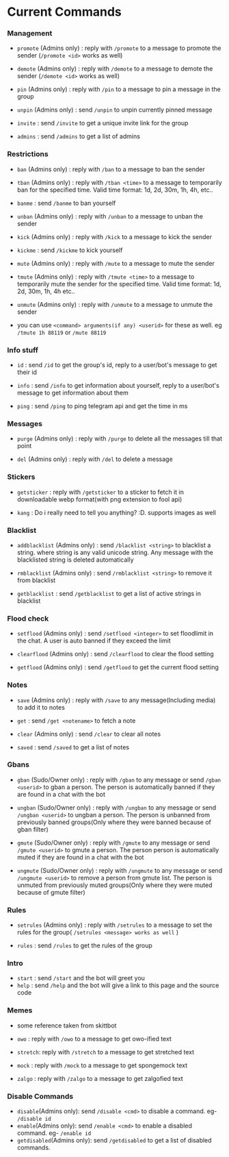 Current Commands
=============

### Management

- `promote` (Admins only) : reply with `/promote` to a message to promote the sender (`/promote <id>` works as well)

- `demote` (Admins only) : reply with `/demote` to a message to demote the sender (`/demote <id>` works as well)

- `pin` (Admins only) : reply with `/pin` to a message to pin a message in the group

- `unpin` (Admins only) : send `/unpin` to unpin currently pinned message

- `invite` : send `/invite` to get a unique invite link for the group

- `admins` : send `/admins` to get a list of admins

### Restrictions

- `ban` (Admins only) : reply with `/ban` to a message to ban the sender

- `tban` (Admins only) : reply with `/tban <time>` to a message to temporarily ban for the specified time.
Valid time format: 1d, 2d, 30m, 1h, 4h, etc..

- `banme` : send `/banme` to ban yourself

- `unban` (Admins only) : reply with `/unban` to a message to unban the sender

- `kick` (Admins only) : reply with `/kick` to a message to kick the sender

- `kickme` : send `/kickme` to kick yourself

- `mute` (Admins only) : reply with `/mute` to a message to mute the sender

- `tmute` (Admins only) : reply with `/tmute <time>` to a message to temporarily mute the sender for the specified time.
Valid time format: 1d, 2d, 30m, 1h, 4h etc..

- `unmute` (Admins only) : reply with `/unmute` to a message to unmute the sender

- you can use `<command> arguments(if any) <userid>` for these as well. eg `/tmute 1h 88119` or `/mute 88119`

### Info stuff

- `id` : send `/id` to get the group's id, reply to a user/bot's message to get their id

- `info` : send `/info` to get information about yourself, reply to a user/bot's message to get information about them

- `ping` : send `/ping` to ping telegram api and get the time in ms

### Messages

- `purge` (Admins only) : reply with `/purge` to delete all the messages till that point

- `del` (Admins only) : reply with `/del` to delete a message

### Stickers

- `getsticker` : reply with `/getsticker` to a sticker to fetch it in downloadable webp format(with png extension to fool api)

- `kang` : Do i really need to tell you anything? :D. supports images as well

### Blacklist

- `addblacklist` (Admins only) : send `/blacklist <string>` to blacklist a string. where string is any valid unicode string. Any message with the blacklisted string is deleted automatically

- `rmblacklist` (Admins only) : send `/rmblacklist <string>` to remove it from blacklist

- `getblacklist` : send `/getblacklist` to get a list of active strings in blacklist

### Flood check

- `setflood` (Admins only) : send `/setflood <integer>` to set floodlimit in the chat. A user is auto banned
if they exceed the limit

- `clearflood` (Admins only) : send `/clearflood` to clear the flood setting

- `getflood` (Admins only) : send `/getflood` to get the current flood setting

### Notes

- `save` (Admins only) : reply with `/save` to any message(Including media) to add it to notes

- `get` : send `/get <notename>` to fetch a note

- `clear` (Admins only) : send `/clear` to clear all notes

- `saved` : send `/saved` to get a list of notes

### Gbans

- `gban` (Sudo/Owner only) : reply with `/gban` to any message or send `/gban <userid>` to gban a person.
The person is automatically banned if they are found in a chat with the bot

- `ungban` (Sudo/Owner only) : reply with `/ungban` to any message or send `/ungban <userid>` to ungban a person. The person is unbanned from previously banned groups(Only where they were banned because of gban filter)

- `gmute` (Sudo/Owner only) : reply with `/gmute` to any message or send `/gmute <userid>` to gmute a person.
The person person is automatically muted if they are found in a chat with the bot

- `ungmute` (Sudo/Owner only) : reply with `/ungmute` to any message or send `/ungmute <userid>` to remove a person from gmute list. The person is unmuted from previously muted groups(Only where they were muted because of gmute filter)

### Rules

- `setrules` (Admins only) : reply with `/setrules` to a message to set the rules for the group( `/setrules <message> works as well` )

- `rules` : send `/rules` to get the rules of the group

### Intro

- `start` : send `/start` and the bot will greet you
- `help` : send `/help` and the bot will give a link to this page and the source code

### Memes

- some reference taken from skittbot

- `owo` : reply with `/owo` to a message to get owo-ified text
- `stretch`: reply with `/stretch` to a message to get stretched text
- `mock` : reply with `/mock` to a message to get spongemock text
- `zalgo` : reply with `/zalgo` to a message to get zalgofied text

### Disable Commands

- `disable`(Admins only): send `/disable <cmd>` to disable a command. eg- `/disable id`
- `enable`(Admins only): send `/enable <cmd>` to enable a disabled command. eg- `/enable id`
- `getdisabled`(Admins only): send `/getdisabled` to get a list of disabled commands.